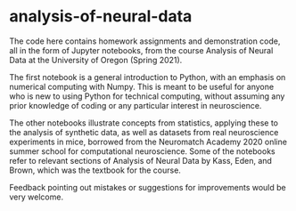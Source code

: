 # analysis-of-neural-data
The code here contains homework assignments and demonstration code, all in the form of Jupyter notebooks, from the course Analysis of Neural Data at the University of Oregon (Spring 2021). 

The first notebook is a general introduction to Python, with an emphasis on numerical computing with Numpy. This is meant to be useful for anyone who is new to using Python for technical computing, without assuming any prior knowledge of coding or any particular interest in neuroscience.

The other notebooks illustrate concepts from statistics, applying these to the analysis of synthetic data, as well as datasets from real neuroscience experiments in mice, borrowed from the Neuromatch Academy 2020 online summer school for computational neuroscience. Some of the notebooks refer to relevant sections of Analysis of Neural Data by Kass, Eden, and Brown, which was the textbook for the course.

Feedback pointing out mistakes or suggestions for improvements would be very welcome. 

